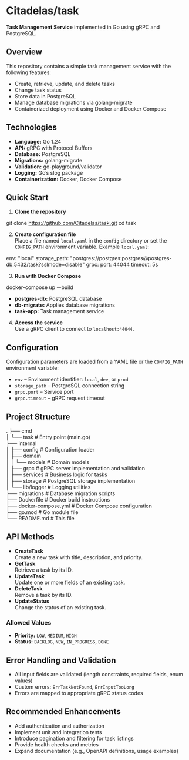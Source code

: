 
# Citadelas/task

**Task Management Service** implemented in Go using gRPC and PostgreSQL.

## Overview

This repository contains a simple task management service with the following features:
- Create, retrieve, update, and delete tasks
- Change task status
- Store data in PostgreSQL
- Manage database migrations via golang-migrate
- Containerized deployment using Docker and Docker Compose

## Technologies

- **Language:** Go 1.24
- **API:** gRPC with Protocol Buffers
- **Database:** PostgreSQL
- **Migrations:** golang-migrate
- **Validation:** go-playground/validator
- **Logging:** Go’s slog package
- **Containerization:** Docker, Docker Compose

## Quick Start

1. **Clone the repository**

git clone https://github.com/Citadelas/task.git
cd task

2. **Create configuration file**  
   Place a file named `local.yaml` in the `config` directory or set the `CONFIG_PATH` environment variable. Example `local.yaml`:

env: "local"
storage_path: "postgres://postgres:postgres@postgres-db:5432/task?sslmode=disable"
grpc:
port: 44044
timeout: 5s

3. **Run with Docker Compose**

docker-compose up --build
- **postgres-db:** PostgreSQL database
- **db-migrate:** Applies database migrations
- **task-app:** Task management service

4. **Access the service**  
   Use a gRPC client to connect to `localhost:44044`.

## Configuration

Configuration parameters are loaded from a YAML file or the `CONFIG_PATH` environment variable:

- `env` – Environment identifier: `local`, `dev`, or `prod`
- `storage_path` – PostgreSQL connection string
- `grpc.port` – Service port
- `grpc.timeout` – gRPC request timeout

## Project Structure


.
├── cmd  
│   └── task            # Entry point (main.go)  
├── internal  
│   ├── config         # Configuration loader  
│   ├── domain  
│   │   └── models     # Domain models  
│   ├── grpc           # gRPC server implementation and validation  
│   ├── services       # Business logic for tasks  
│   ├── storage        # PostgreSQL storage implementation  
│   └── lib/logger     # Logging utilities  
├── migrations         # Database migration scripts  
├── Dockerfile         # Docker build instructions  
├── docker-compose.yml # Docker Compose configuration  
├── go.mod             # Go module file  
└── README.md          # This file


## API Methods

- **CreateTask**  
  Create a new task with title, description, and priority.
- **GetTask**  
  Retrieve a task by its ID.
- **UpdateTask**  
  Update one or more fields of an existing task.
- **DeleteTask**  
  Remove a task by its ID.
- **UpdateStatus**  
  Change the status of an existing task.

### Allowed Values

- **Priority:** `LOW`, `MEDIUM`, `HIGH`
- **Status:** `BACKLOG`, `NEW`, `IN_PROGRESS`, `DONE`

## Error Handling and Validation

- All input fields are validated (length constraints, required fields, enum values)
- Custom errors: `ErrTaskNotFound`, `ErrInputTooLong`
- Errors are mapped to appropriate gRPC status codes

## Recommended Enhancements

- Add authentication and authorization
- Implement unit and integration tests
- Introduce pagination and filtering for task listings
- Provide health checks and metrics
- Expand documentation (e.g., OpenAPI definitions, usage examples)
